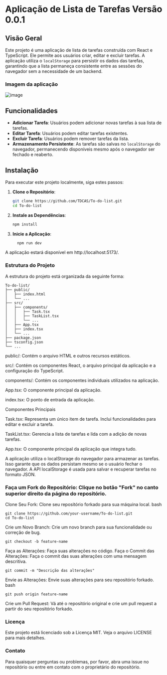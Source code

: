 # Aplicação de Lista de Tarefas Versão 0.0.1


## Visão Geral
Este projeto é uma aplicação de lista de tarefas construída com React e TypeScript. Ele permite aos usuários criar, editar e excluir tarefas. A aplicação utiliza o `localStorage` para persistir os dados das tarefas, garantindo que a lista permaneça consistente entre as sessões do navegador sem a necessidade de um backend.


### Imagem da aplicação

![image](https://github.com/user-attachments/assets/b4d5084a-6985-400c-8e65-975710b69fb6)

## Funcionalidades
- **Adicionar Tarefa**: Usuários podem adicionar novas tarefas à sua lista de tarefas.
- **Editar Tarefa**: Usuários podem editar tarefas existentes.
- **Excluir Tarefa**: Usuários podem remover tarefas da lista.
- **Armazenamento Persistente**: As tarefas são salvas no `localStorage` do navegador, permanecendo disponíveis mesmo após o navegador ser fechado e reaberto.

## Instalação
Para executar este projeto localmente, siga estes passos:

1. **Clone o Repositório**:
   ```bash
   git clone https://github.com/TDCAS/To-do-list.git
   cd To-do-list
2. **Instale as Dependências**:
   ```bash
   npm install

3. **Inicie a Aplicação**:
   ```bash
     npm run dev

A aplicação estará disponível em http://localhost:5173/.

### Estrutura do Projeto
A estrutura do projeto está organizada da seguinte forma:

    To-do-list/
    ├── public/
    │   ├── index.html
    │   └── ...
    ├── src/
    │   ├── components/
    │   │   ├── Task.tsx
    │   │   ├── TaskList.tsx
    │   │   └── ...
    │   ├── App.tsx
    │   ├── index.tsx
    │   └── ...
    ├── package.json
    ├── tsconfig.json
    └── ...

  public/: Contém o arquivo HTML e outros recursos estáticos.
  
  src/: Contém os componentes React, o arquivo principal da aplicação e a configuração do TypeScript.

  components/: Contém os componentes individuais utilizados na aplicação.
  
  App.tsx: O componente principal da aplicação.
  
  index.tsx: O ponto de entrada da aplicação.
  
  Componentes Principais
  
  Task.tsx: Representa um único item de tarefa. Inclui funcionalidades para editar e excluir a tarefa.
  
  TaskList.tsx: Gerencia a lista de tarefas e lida com a adição de novas tarefas.
  
  App.tsx: O componente principal da aplicação que integra tudo.
  
  A aplicação utiliza o localStorage do navegador para armazenar as tarefas. Isso garante que os dados persistam mesmo se o usuário fechar o navegador. A API localStorage é usada para salvar e recuperar tarefas no formato JSON.

### Faça um Fork do Repositório: Clique no botão "Fork" no canto superior direito da página do repositório.
Clone Seu Fork: Clone seu repositório forkado para sua máquina local.
bash
   
    git clone https://github.com/your-username/To-do-list.git
    cd To-do-list

Crie um Novo Branch: Crie um novo branch para sua funcionalidade ou correção de bug.

    git checkout -b feature-name

Faça as Alterações: Faça suas alterações no código.
Faça o Commit das Alterações: Faça o commit das suas alterações com uma mensagem descritiva.

    git commit -m "Descrição das alterações"

Envie as Alterações: Envie suas alterações para seu repositório forkado.
bash

    git push origin feature-name

Crie um Pull Request: Vá até o repositório original e crie um pull request a partir do seu repositório forkado.

### Licença
Este projeto está licenciado sob a Licença MIT. Veja o arquivo LICENSE para mais detalhes.

### Contato
Para quaisquer perguntas ou problemas, por favor, abra uma issue no repositório ou entre em contato com o proprietário do repositório.
